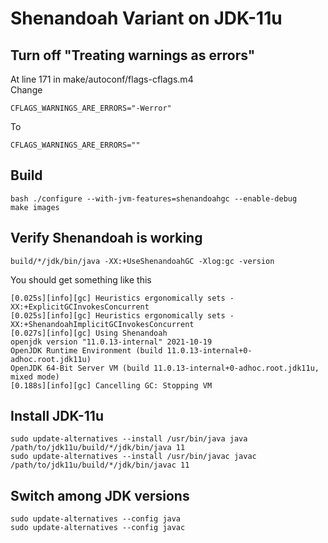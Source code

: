 # Shenandoah Variant on JDK-11u

## Turn off "Treating warnings as errors"
At line 171 in make/autoconf/flags-cflags.m4 <br/>
Change
```
CFLAGS_WARNINGS_ARE_ERRORS="-Werror"
```
To
```
CFLAGS_WARNINGS_ARE_ERRORS=""
```

## Build
```shell
bash ./configure --with-jvm-features=shenandoahgc --enable-debug
make images
```

## Verify Shenandoah is working
```shell
build/*/jdk/bin/java -XX:+UseShenandoahGC -Xlog:gc -version
```
You should get something like this
```shell
[0.025s][info][gc] Heuristics ergonomically sets -XX:+ExplicitGCInvokesConcurrent
[0.025s][info][gc] Heuristics ergonomically sets -XX:+ShenandoahImplicitGCInvokesConcurrent
[0.027s][info][gc] Using Shenandoah
openjdk version "11.0.13-internal" 2021-10-19
OpenJDK Runtime Environment (build 11.0.13-internal+0-adhoc.root.jdk11u)
OpenJDK 64-Bit Server VM (build 11.0.13-internal+0-adhoc.root.jdk11u, mixed mode)
[0.188s][info][gc] Cancelling GC: Stopping VM
```

## Install JDK-11u
```shell
sudo update-alternatives --install /usr/bin/java java /path/to/jdk11u/build/*/jdk/bin/java 11
sudo update-alternatives --install /usr/bin/javac javac /path/to/jdk11u/build/*/jdk/bin/javac 11
```

## Switch among JDK versions
```shell
sudo update-alternatives --config java
sudo update-alternatives --config javac
```
